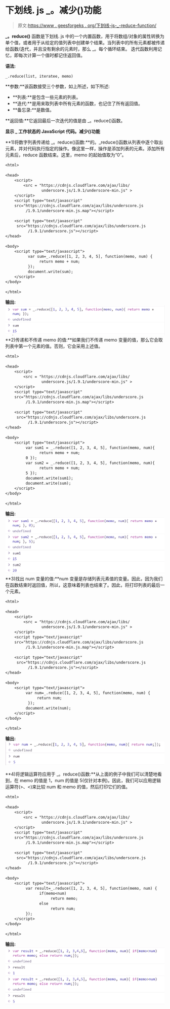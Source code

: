 # 下划线. js _。减少()功能

> 原文:[https://www . geesforgeks . org/下划线-js-_-reduce-function/](https://www.geeksforgeeks.org/underscore-js-_-reduce-function/)

**_。reduce()** 函数是下划线. js 中的一个内置函数，用于将数组/对象的属性转换为单个值，或者用于从给定的值列表中创建单个结果。当列表中的所有元素都被传递给函数/迭代，并且没有剩余的元素时，那么 _。每个循环结束。
迭代函数利用记忆，即每次计算一个值时都记住返回值。

**语法:**

```
_.reduce(list, iteratee, memo)
```

**参数:**该函数接受三个参数，如上所述，如下所述:

*   **列表:**是包含一些元素的列表。
*   **迭代:**是用来取列表中所有元素的函数，也记住了所有返回值。
*   **备忘录:**是数值。

**返回值:**它返回最后一次迭代的值是由 _。reduce()函数。

**显示 _ 工作状态的 JavaScript 代码。减少()功能**

**1)将数字列表传递给 _。reduce()函数:**的。_reduce()函数从列表中逐个取出元素，并对代码执行指定的操作。像这里一样，操作是添加列表的元素。添加所有元素后，reduce 函数结束。这里，memo 的起始值取为“0”。

```
<html>

<head>
    <script>
        <src = "https://cdnjs.cloudflare.com/ajax/libs/
                underscore.js/1.9.1/underscore-min.js" >
    </script>
    <script type="text/javascript"
    src="https://cdnjs.cloudflare.com/ajax/libs/underscore.js
         /1.9.1/underscore-min.js.map"></script>

    <script type="text/javascript"
     src="https://cdnjs.cloudflare.com/ajax/libs/underscore.js
          /1.9.1/underscore.js"></script>
</head>

<body>
    <script type="text/javascript">
          var sum=_.reduce([1, 2, 3, 4, 5], function(memo, num) {
               return memo + num; 
          });
          document.write(sum);   
    </script>
</body>

</html>
```

**输出:**
![](img/a9d7f84201926cd26fc314c9959899c0.png)
**2)传递和不传递 memo 的值:**如果我们不传递 memo 变量的值，那么它会取列表中第一个元素的值。否则，它会采用上述值。

```
<html>

<head>
    <script>
        <src = "https://cdnjs.cloudflare.com/ajax/libs/
                underscore.js/1.9.1/underscore-min.js" >
    </script>
    <script type="text/javascript"
    src="https://cdnjs.cloudflare.com/ajax/libs/underscore.js
         /1.9.1/underscore-min.js.map"></script>

    <script type="text/javascript"
     src="https://cdnjs.cloudflare.com/ajax/libs/underscore.js
          /1.9.1/underscore.js"></script>
</head>

<body>
    <script type="text/javascript">
         var sum1 = _.reduce([1, 2, 3, 4, 5], function(memo, num){ 
               return memo + num;  
         0 });
         var sum2 = _.reduce([1, 2, 3, 4, 5], function(memo, num){ 
               return memo + num;  
         5 });
         document.write(sum1);
         document.write(sum);
    </script>
</body>

</html>
```

**输出:**
![](img/a7f17b86a75bf5cd8efa3b2a39a9a279.png)
**3)找出 num 变量的值:**num 变量是存储列表元素值的变量。因此，因为我们在函数结束时返回值，所以，这意味着列表也结束了。因此，将打印列表的最后一个元素。

```
<html>

<head>
    <script>
        <src = "https://cdnjs.cloudflare.com/ajax/libs/
                underscore.js/1.9.1/underscore-min.js" >
    </script>
    <script type="text/javascript"
    src="https://cdnjs.cloudflare.com/ajax/libs/underscore.js
         /1.9.1/underscore-min.js.map"></script>

    <script type="text/javascript"
     src="https://cdnjs.cloudflare.com/ajax/libs/underscore.js
          /1.9.1/underscore.js"></script>
</head>

<body>
    <script type="text/javascript">
         var num=_.reduce([1, 2, 3, 4, 5], function(memo, num) {
              return num;
          });
         document.write(num);
    </script>
</body>

</html>
```

**输出:**
![](img/eedd747cc1cee309f49a34ca060aa947.png)

**4)将逻辑运算符应用于 _。reduce()函数:**从上面的例子中我们可以清楚地看到，在 memo 的值是 1，num 的值是 5(仅针对本例)。因此，我们可以应用逻辑运算符(>、<)来比较 num 和 memo 的值，然后打印它们的值。

```
<html>

<head>
    <script>
        <src = "https://cdnjs.cloudflare.com/ajax/libs/
                underscore.js/1.9.1/underscore-min.js" >
    </script>
    <script type="text/javascript"
    src="https://cdnjs.cloudflare.com/ajax/libs/underscore.js
         /1.9.1/underscore-min.js.map"></script>

    <script type="text/javascript"
     src="https://cdnjs.cloudflare.com/ajax/libs/underscore.js
          /1.9.1/underscore.js"></script>
</head>

<body>
    <script type="text/javascript">
         var result=_.reduce([1, 2, 3, 4, 5], function(memo, num) {
               if(memo<num)
                    return memo;
               else
                    return num;
         });
    </script>
</body>

</html>
```

**输出:** ![](img/d539f0a17a729ceb8346ad5ee9c212c8.png)